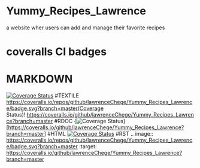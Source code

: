 # Yummy_Recipes_Lawrence
a website wher users can add and manage their favorite recipes
# coveralls CI badges
# MARKDOWN
[![Coverage Status](https://coveralls.io/repos/github/lawrenceChege/Yummy_Recipes_Lawrence/badge.svg?branch=master)](https://coveralls.io/github/lawrenceChege/Yummy_Recipes_Lawrence?branch=master)
#TEXTILE
https://coveralls.io/repos/github/lawrenceChege/Yummy_Recipes_Lawrence/badge.svg?branch=master(Coverage Status)!:https://coveralls.io/github/lawrenceChege/Yummy_Recipes_Lawrence?branch=master
#RDOC
{<img src="https://coveralls.io/repos/github/lawrenceChege/Yummy_Recipes_Lawrence/badge.svg?branch=master" alt="Coverage Status" />}[https://coveralls.io/github/lawrenceChege/Yummy_Recipes_Lawrence?branch=master]
#HTML
<a href='https://coveralls.io/github/lawrenceChege/Yummy_Recipes_Lawrence?branch=master'><img src='https://coveralls.io/repos/github/lawrenceChege/Yummy_Recipes_Lawrence/badge.svg?branch=master' alt='Coverage Status' /></a>
#RST
.. image:: https://coveralls.io/repos/github/lawrenceChege/Yummy_Recipes_Lawrence/badge.svg?branch=master
:target: https://coveralls.io/github/lawrenceChege/Yummy_Recipes_Lawrence?branch=master







